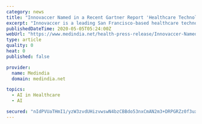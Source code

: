 ```yaml
---
category: news
title: "Innovaccer Named in a Recent Gartner Report 'Healthcare Technology Innovations for Identifying and Managing COVID-19 Patients'"
excerpt: "Innovaccer is a leading San Francisco-based healthcare technology company committed to making a powerful and enduring difference in the way care is delivered. The company leverages artificial intelligence and analytics to automate routine workflows and reduce manual overhead to facilitate more patient-centered care. Its KLAS-recognized products ..."
publishedDateTime: 2020-05-05T05:24:00Z
webUrl: "https://www.medindia.net/health-press-release/Innovaccer-Named-in-a-Recent-Gartner-Report-Healthcare-Technology-Innovations-for-Identifying-and-Managing-COVID-19-Patients-465732-1.htm"
type: article
quality: 0
heat: 0
published: false

provider:
  name: Medindia
  domain: medindia.net

topics:
  - AI in Healthcare
  - AI

secured: "nIdPVUaTHmI1/yzW3zvdUHizvwswN4bzCBBdo53nxCmAN2m3+DRPGRZz0f3uxGl4fDCqXeKrZ0ygiGVJcgMpjnlkFvBRiNv+QxvJRlQxnCpHnAPkueADcvYwGHW2NHydfM2eFuQH0gvhp6fomt4rHRe9oQAHWzQ8Er/+C+V/ZDdLdlIrl7qK/7aNywagQMsFj30K4A07iUsF/H5TeArOrxnSVOkVmhjYDi82KC8lqsEKOiptANyrl57CiWdiJ4gJoVN78szMNwCdEjbVJBDWh+kAh1VrjiaJ8NGB/63VmEZ+d26weC+ZHrRjjQxsZrXV;Vs3Xoadkd1MFxmEgXUSvww=="
---
```


